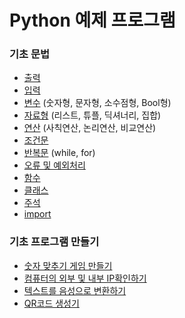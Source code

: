 # Python 예제 프로그램

### 기초 문법
- [출력](https://github.com/jsk890/Python/blob/main/basic/print.ipynb)
- [입력](https://github.com/jsk890/Python/blob/main/basic/input.ipynb)
- [변수](https://github.com/jsk890/Python/blob/main/basic/variable.ipynb) (숫자형, 문자형, 소수점형, Bool형)
- [자료형](https://github.com/jsk890/Python/blob/main/basic/dataType.ipynb) (리스트, 튜플, 딕셔너리, 집합)
- [연산](https://github.com/jsk890/Python/blob/main/basic/operation.ipynb) (사칙연산, 논리연산, 비교연산)
- [조건문](https://github.com/jsk890/Python/blob/main/basic/conditional.ipynb)
- [반복문](https://github.com/jsk890/Python/blob/main/basic/while_for.ipynb) (while, for)
- [오류 및 예외처리](https://github.com/jsk890/Python/blob/main/basic/exceptionHandling.ipynb)
- [함수](https://github.com/jsk890/Python/blob/main/basic/function.ipynb)
- [클래스](https://github.com/jsk890/Python/blob/main/basic/class.ipynb)
- [주석](https://github.com/jsk890/Python/blob/main/basic/comment.ipynb)
- [import](https://github.com/jsk890/Python/blob/main/basic/import.ipynb)

### 기초 프로그램 만들기
- [숫자 맞추기 게임 만들기](https://github.com/jsk890/Python/blob/main/basic_program/%EC%88%AB%EC%9E%90%20%EB%A7%9E%EC%B6%94%EA%B8%B0%20%EA%B2%8C%EC%9E%84.py)
- [컴퓨터의 외부 및 내부 IP확인하기](https://github.com/jsk890/Python/blob/main/basic_program/%EB%82%B4%EC%99%B8%EB%B6%80%20IP%ED%99%95%EC%9D%B8%ED%95%98%EA%B8%B0.py)
- [텍스트를 음성으로 변환하기](https://github.com/jsk890/Python/blob/main/basic_program/%ED%85%8D%EC%8A%A4%ED%8A%B8%20%EC%9D%8C%EC%84%B1%20%EB%B3%80%ED%99%98/%ED%85%8D%EC%8A%A4%ED%8A%B8%EB%A5%BC%20%EC%9D%8C%EC%84%B1%EC%9C%BC%EB%A1%9C%20%EB%B3%80%ED%99%98%ED%95%98%EA%B8%B0.py)
- [QR코드 생성기](https://github.com/jsk890/Python/blob/main/basic_program/QR%EC%BD%94%EB%93%9C%20%EC%83%9D%EC%84%B1%EA%B8%B0/QR%EC%BD%94%EB%93%9C%EC%83%9D%EC%84%B1%EA%B8%B0.py)

